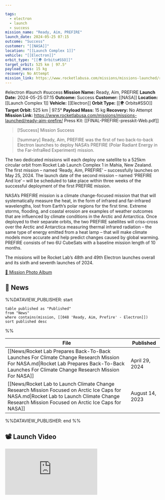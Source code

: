 ```yaml
---

tags:
  - electron
  - launch
  - success
mission_name: "Ready, Aim, PREFIRE"
launch_date: 2024-05-25 07:15
outcome: "Success"
customer: "[[NASA]]"
location: "[[Launch Complex 1]]"
vehicle: "[[Electron]]"
orbit_type: "[[🌍 Orbits#SSO]]"
target_orbit: 525 km | 97.5°
payload_mass: 15 kg
recovery: No Attempt
mission_link: https://www.rocketlabusa.com/missions/missions-launched/ready-aim-prefire/
---
```


#electron #launch #success
**Mission Name:** Ready, Aim, PREFIRE
**Launch Date:** 2024-05-25 07:15
**Outcome:** Success
**Customer:** [[NASA]]
**Location:** [[Launch Complex 1]]
**Vehicle:** [[Electron]]
**Orbit Type:** [[🌍 Orbits#SSO]]
**Target Orbit:** 525 km | 97.5°
**Payload Mass:** 15 kg
**Recovery:** No Attempt
**Mission Link:** https://www.rocketlabusa.com/missions/missions-launched/ready-aim-prefire/
Press Kit: [[FINAL-PREFIRE-presskit-Web.pdf]]

>[!Success] Mission Success

>[!summary]
Ready, Aim, PREFIRE was the first of two back-to-back Electron launches to deploy NASA’s PREFIRE (Polar Radiant Energy in the Far-InfraRed Experiment) mission.
>
The two dedicated missions will each deploy one satellite to a 525km circular orbit from Rocket Lab Launch Complex 1 in Mahia, New Zealand. The first mission – named ‘Ready, Aim, PREFIRE’ – successfully launches on May 25, 2024. The launch date of the second mission – named ‘PREFIRE And Ice’ – will be scheduled to take place within three weeks of the successful deployment of the first PREFIRE mission.
>
NASA’s PREFIRE mission is a climate change-focused mission that that will systematically measure the heat, in the form of infrared and far-infrared wavelengths, lost from Earth’s polar regions for the first time. Extreme storms, flooding, and coastal erosion are examples of weather outcomes that are influenced by climate conditions in the Arctic and Antarctica. Once deployed to their separate orbits, the two PREFIRE satellites will criss-cross over the Arctic and Antarctica measuring thermal infrared radiation – the same type of energy emitted from a heat lamp – that will make climate models more accurate and help predict changes caused by global warming. PREFIRE consists of two 6U CubeSats with a baseline mission length of 10 months.
>
The missions will be Rocket Lab’s 48th and 49th Electron launches overall and its sixth and seventh launches of 2024.
>
[📸 Mission Photo Album](https://www.flickr.com/photos/rocketlab/albums/72177720316727356/)

## 📰 News
%%DATAVIEW_PUBLISHER: start
```
table published as "Published"
from "News"
where contains(mission, [[048 'Ready, Aim, Prefire' - Electron]])
sort published desc
```
%%

| File                                                                                                                                                                                           | Published       |
| ---------------------------------------------------------------------------------------------------------------------------------------------------------------------------------------------- | --------------- |
| [[News/Rocket Lab Prepares Back-To-Back Launches For Climate Change Research Mission For NASA.md\|Rocket Lab Prepares Back-To-Back Launches For Climate Change Research Mission For NASA]]     | April 29, 2024  |
| [[News/Rocket Lab to Launch Climate Change Research Mission Focused on Arctic Ice Caps for NASA.md\|Rocket Lab to Launch Climate Change Research Mission Focused on Arctic Ice Caps for NASA]] | August 14, 2023 |

%%DATAVIEW_PUBLISHER: end %%

## 📽️ Launch Video

<div class="responsive-video">
<iframe src="https://www.youtube.com/embed/m7nYAJ4dZP4" title="Rocket Lab&#39;s Electron - Ready, Aim, PREFIRE Mission" frameborder="0" allow="accelerometer; autoplay; clipboard-write; encrypted-media; gyroscope; picture-in-picture; web-share" referrerpolicy="strict-origin-when-cross-origin" allowfullscreen></iframe>     
</div>